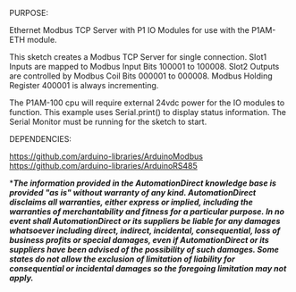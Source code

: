   PURPOSE:

  Ethernet Modbus TCP Server with P1 IO Modules
  for use with the P1AM-ETH module.

  This sketch creates a Modbus TCP Server for single connection.
  Slot1 Inputs are mapped to Modbus Input Bits 100001 to 100008.
  Slot2 Outputs are controlled by Modbus Coil Bits 000001 to 000008.
  Modbus Holding Register 400001 is always incrementing.

  The P1AM-100 cpu will require external 24vdc power
  for the IO modules to function.  This example uses
  Serial.print() to display status information.  The
  Serial Monitor must be running for the sketch to start.

  DEPENDENCIES:

  https://github.com/arduino-libraries/ArduinoModbus \
  https://github.com/arduino-libraries/ArduinoRS485

  ******The information provided in the AutomationDirect knowledge base is provided "as is" without warranty of any kind. AutomationDirect disclaims all warranties, either express or implied, including the warranties of merchantability and fitness for a particular purpose. In no event shall AutomationDirect or its suppliers be liable for any damages whatsoever including direct, indirect, incidental, consequential, loss of business profits or special damages, even if AutomationDirect or its suppliers have been advised of the possibility of such damages. Some states do not allow the exclusion of limitation of liability for consequential or incidental damages so the foregoing limitation may not apply.*****
